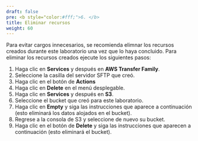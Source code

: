 ```yaml
---
draft: false
pre: <b style="color:#fff;">6. </b>
title: Eliminar recursos
weight: 60
---
```

Para evitar cargos innecesarios, se recomienda elimnar los recursos creados durante este laboratorio una vez que lo haya concluido. Para eliminar los recursos creados ejecute los siguientes pasos:

1. Haga clic en **Services** y después en **AWS Transfer Family**.
2. Seleccione la casilla del servidor SFTP que creó.
3. Haga clic en el botón de **Actions**
4. Haga clic en **Delete** en el menú desplegable.
5. Haga clic en **Services** y después en **S3**.
6. Seleccione el bucket que creó para este laboratorio.
7. Haga clic en **Empty** y siga las instrucciones que aparece a continuación (esto eliminará los datos alojados en el bucket).
8. Regrese a la consola de S3 y seleccione de nuevo su bucket.
9. Haga clic en el botón de **Delete** y siga las instrucciones que aparecen a continuación (esto eliminará el bucket).